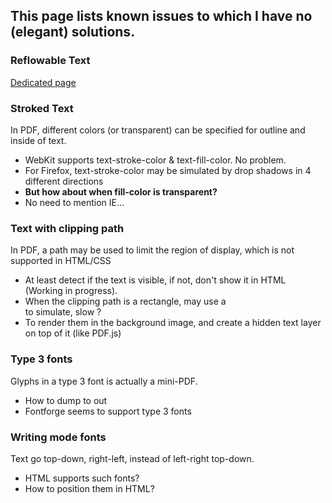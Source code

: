 ## This page lists known issues to which I have no (elegant) solutions.

### Reflowable Text
[Dedicated page](https://github.com/coolwanglu/pdf2htmlEX/wiki/Reflowable-Text)

### Stroked Text
In PDF, different colors (or transparent) can be specified for outline and inside of text.
 - WebKit supports text-stroke-color & text-fill-color. No problem.
 - For Firefox, text-stroke-color may be simulated by drop shadows in 4 different directions
  - **But how about when fill-color is transparent?**
 - No need to mention IE...

### Text with clipping path
In PDF, a path may be used to limit the region of display, which is not supported in HTML/CSS
 - At least detect if the text is visible, if not, don't show it in HTML (Working in progress).
 - When the clipping path is a rectangle, may use a <div> to simulate, slow ?
 - To render them in the background image, and create a hidden text layer on top of it (like PDF.js)

### Type 3 fonts
Glyphs in a type 3 font is actually a mini-PDF.
 - How to dump to out
 - Fontforge seems to support type 3 fonts

### Writing mode fonts
Text go top-down, right-left, instead of left-right top-down.
 - HTML supports such fonts?
 - How to position them in HTML?